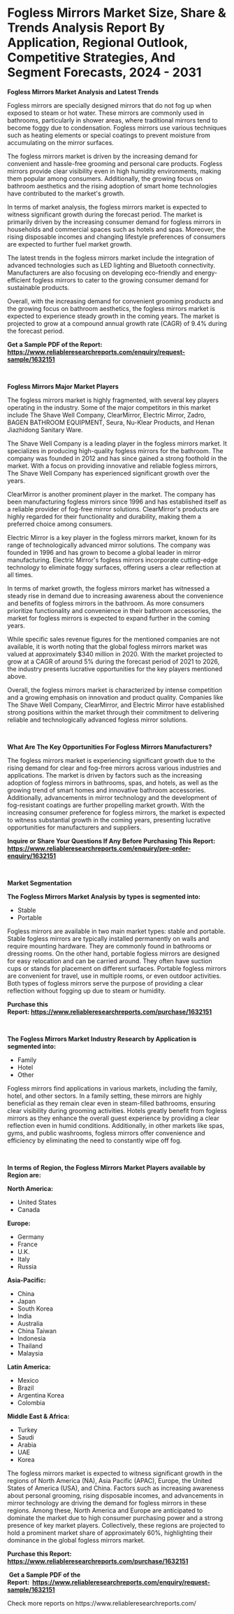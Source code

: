 <p><h1>Fogless Mirrors Market Size, Share & Trends Analysis Report By Application, Regional Outlook, Competitive Strategies, And Segment Forecasts, 2024 - 2031</h1></p><p><strong>Fogless Mirrors Market Analysis and Latest Trends</strong></p>
<p><p>Fogless mirrors are specially designed mirrors that do not fog up when exposed to steam or hot water. These mirrors are commonly used in bathrooms, particularly in shower areas, where traditional mirrors tend to become foggy due to condensation. Fogless mirrors use various techniques such as heating elements or special coatings to prevent moisture from accumulating on the mirror surfaces.</p><p>The fogless mirrors market is driven by the increasing demand for convenient and hassle-free grooming and personal care products. Fogless mirrors provide clear visibility even in high humidity environments, making them popular among consumers. Additionally, the growing focus on bathroom aesthetics and the rising adoption of smart home technologies have contributed to the market's growth.</p><p>In terms of market analysis, the fogless mirrors market is expected to witness significant growth during the forecast period. The market is primarily driven by the increasing consumer demand for fogless mirrors in households and commercial spaces such as hotels and spas. Moreover, the rising disposable incomes and changing lifestyle preferences of consumers are expected to further fuel market growth.</p><p>The latest trends in the fogless mirrors market include the integration of advanced technologies such as LED lighting and Bluetooth connectivity. Manufacturers are also focusing on developing eco-friendly and energy-efficient fogless mirrors to cater to the growing consumer demand for sustainable products.</p><p>Overall, with the increasing demand for convenient grooming products and the growing focus on bathroom aesthetics, the fogless mirrors market is expected to experience steady growth in the coming years. The market is projected to grow at a compound annual growth rate (CAGR) of 9.4% during the forecast period.</p></p>
<p><strong>Get a Sample PDF of the Report:&nbsp; <a href="https://www.reliableresearchreports.com/enquiry/request-sample/1632151">https://www.reliableresearchreports.com/enquiry/request-sample/1632151</a></strong></p>
<p>&nbsp;</p>
<p><strong>Fogless Mirrors Major Market Players</strong></p>
<p><p>The fogless mirrors market is highly fragmented, with several key players operating in the industry. Some of the major competitors in this market include The Shave Well Company, ClearMirror, Electric Mirror, Zadro, BAGEN BATHROOM EQUIPMENT, Seura, Nu-Klear Products, and Henan Jiazhidong Sanitary Ware.</p><p>The Shave Well Company is a leading player in the fogless mirrors market. It specializes in producing high-quality fogless mirrors for the bathroom. The company was founded in 2012 and has since gained a strong foothold in the market. With a focus on providing innovative and reliable fogless mirrors, The Shave Well Company has experienced significant growth over the years.</p><p>ClearMirror is another prominent player in the market. The company has been manufacturing fogless mirrors since 1996 and has established itself as a reliable provider of fog-free mirror solutions. ClearMirror's products are highly regarded for their functionality and durability, making them a preferred choice among consumers.</p><p>Electric Mirror is a key player in the fogless mirrors market, known for its range of technologically advanced mirror solutions. The company was founded in 1996 and has grown to become a global leader in mirror manufacturing. Electric Mirror's fogless mirrors incorporate cutting-edge technology to eliminate foggy surfaces, offering users a clear reflection at all times.</p><p>In terms of market growth, the fogless mirrors market has witnessed a steady rise in demand due to increasing awareness about the convenience and benefits of fogless mirrors in the bathroom. As more consumers prioritize functionality and convenience in their bathroom accessories, the market for fogless mirrors is expected to expand further in the coming years.</p><p>While specific sales revenue figures for the mentioned companies are not available, it is worth noting that the global fogless mirrors market was valued at approximately $340 million in 2020. With the market projected to grow at a CAGR of around 5% during the forecast period of 2021 to 2026, the industry presents lucrative opportunities for the key players mentioned above.</p><p>Overall, the fogless mirrors market is characterized by intense competition and a growing emphasis on innovation and product quality. Companies like The Shave Well Company, ClearMirror, and Electric Mirror have established strong positions within the market through their commitment to delivering reliable and technologically advanced fogless mirror solutions.</p></p>
<p>&nbsp;</p>
<p><strong>What Are The Key Opportunities For Fogless Mirrors Manufacturers?</strong></p>
<p><p>The fogless mirrors market is experiencing significant growth due to the rising demand for clear and fog-free mirrors across various industries and applications. The market is driven by factors such as the increasing adoption of fogless mirrors in bathrooms, spas, and hotels, as well as the growing trend of smart homes and innovative bathroom accessories. Additionally, advancements in mirror technology and the development of fog-resistant coatings are further propelling market growth. With the increasing consumer preference for fogless mirrors, the market is expected to witness substantial growth in the coming years, presenting lucrative opportunities for manufacturers and suppliers.</p></p>
<p><strong>Inquire or Share Your Questions If Any Before Purchasing This Report: <a href="https://www.reliableresearchreports.com/enquiry/pre-order-enquiry/1632151">https://www.reliableresearchreports.com/enquiry/pre-order-enquiry/1632151</a></strong></p>
<p>&nbsp;</p>
<p><strong>Market Segmentation</strong></p>
<p><strong>The Fogless Mirrors Market Analysis by types is segmented into:</strong></p>
<p><ul><li>Stable</li><li>Portable</li></ul></p>
<p><p>Fogless mirrors are available in two main market types: stable and portable. Stable fogless mirrors are typically installed permanently on walls and require mounting hardware. They are commonly found in bathrooms or dressing rooms. On the other hand, portable fogless mirrors are designed for easy relocation and can be carried around. They often have suction cups or stands for placement on different surfaces. Portable fogless mirrors are convenient for travel, use in multiple rooms, or even outdoor activities. Both types of fogless mirrors serve the purpose of providing a clear reflection without fogging up due to steam or humidity.</p></p>
<p><strong>Purchase this Report:&nbsp;<a href="https://www.reliableresearchreports.com/purchase/1632151">https://www.reliableresearchreports.com/purchase/1632151</a></strong></p>
<p>&nbsp;</p>
<p><strong>The Fogless Mirrors Market Industry Research by Application is segmented into:</strong></p>
<p><ul><li>Family</li><li>Hotel</li><li>Other</li></ul></p>
<p><p>Fogless mirrors find applications in various markets, including the family, hotel, and other sectors. In a family setting, these mirrors are highly beneficial as they remain clear even in steam-filled bathrooms, ensuring clear visibility during grooming activities. Hotels greatly benefit from fogless mirrors as they enhance the overall guest experience by providing a clear reflection even in humid conditions. Additionally, in other markets like spas, gyms, and public washrooms, fogless mirrors offer convenience and efficiency by eliminating the need to constantly wipe off fog.</p></p>
<p>&nbsp;</p>
<p><strong>In terms of Region, the Fogless Mirrors Market Players available by Region are:</strong></p>
<p>
    <p> <strong> North America: </strong>
        <ul>
            <li>United States</li>
            <li>Canada</li>
        </ul>
        </p> 
    <p> <strong> Europe: </strong>
        <ul>
            <li>Germany</li>
            <li>France</li>
            <li>U.K.</li>
            <li>Italy</li>
            <li>Russia</li>
        </ul>
        </p> 
    <p> <strong> Asia-Pacific: </strong>
        <ul>
            <li>China</li>
            <li>Japan</li>
            <li>South Korea</li>
            <li>India</li>
            <li>Australia</li>
            <li>China Taiwan</li>
            <li>Indonesia</li>
            <li>Thailand</li>
            <li>Malaysia</li>
        </ul>
        </p> 
    <p> <strong> Latin America: </strong>
        <ul>
            <li>Mexico</li>
            <li>Brazil</li>
            <li>Argentina Korea</li>
            <li>Colombia</li>
        </ul>
        </p> 
    <p> <strong> Middle East & Africa: </strong>
        <ul>
            <li>Turkey</li>
            <li>Saudi</li>
            <li>Arabia</li>
            <li>UAE</li>
            <li>Korea</li>
        </ul>
    </p>
    </p>
<p><p>The fogless mirrors market is expected to witness significant growth in the regions of North America (NA), Asia Pacific (APAC), Europe, the United States of America (USA), and China. Factors such as increasing awareness about personal grooming, rising disposable incomes, and advancements in mirror technology are driving the demand for fogless mirrors in these regions. Among these, North America and Europe are anticipated to dominate the market due to high consumer purchasing power and a strong presence of key market players. Collectively, these regions are projected to hold a prominent market share of approximately 60%, highlighting their dominance in the global fogless mirrors market.</p></p>
<p><strong>Purchase this Report: <a href="https://www.reliableresearchreports.com/purchase/1632151">https://www.reliableresearchreports.com/purchase/1632151</a></strong></p>
<p>&nbsp;<strong>Get a Sample PDF of the Report:&nbsp;&nbsp;<a href="https://www.reliableresearchreports.com/enquiry/request-sample/1632151">https://www.reliableresearchreports.com/enquiry/request-sample/1632151</a></strong></p>
<p><strong></strong></p>
<p>Check more reports on https://www.reliableresearchreports.com/</p>